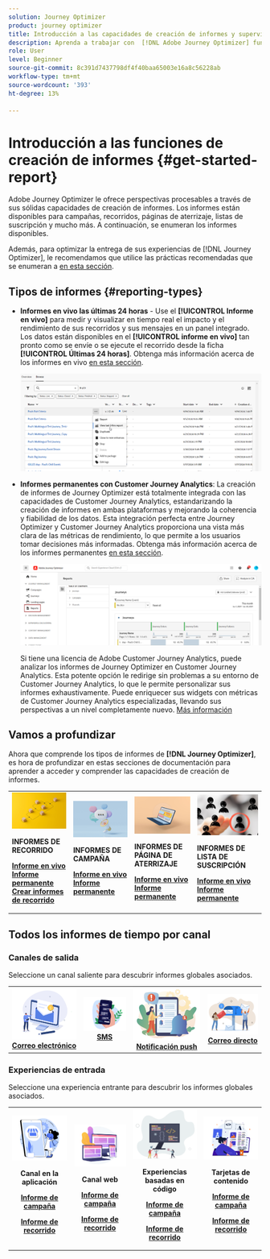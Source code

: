 ```yaml
---
solution: Journey Optimizer
product: journey optimizer
title: Introducción a las capacidades de creación de informes y supervisión en  [!DNL Adobe Journey Optimizer]
description: Aprenda a trabajar con  [!DNL Adobe Journey Optimizer] funciones de informes y supervisión.
role: User
level: Beginner
source-git-commit: 8c391d7437798df4f40baa65003e16a8c56228ab
workflow-type: tm+mt
source-wordcount: '393'
ht-degree: 13%

---
```


# Introducción a las funciones de creación de informes {#get-started-report}

Adobe Journey Optimizer le ofrece perspectivas procesables a través de sus sólidas capacidades de creación de informes. Los informes están disponibles para campañas, recorridos, páginas de aterrizaje, listas de suscripción y mucho más. A continuación, se enumeran los informes disponibles.

Además, para optimizar la entrega de sus experiencias de [!DNL Journey Optimizer], le recomendamos que utilice las prácticas recomendadas que se enumeran a [en esta sección](deliverability.md).


## Tipos de informes {#reporting-types}

* **Informes en vivo las últimas 24 horas** - Use el **[!UICONTROL Informe en vivo]** para medir y visualizar en tiempo real el impacto y el rendimiento de sus recorridos y sus mensajes en un panel integrado. Los datos están disponibles en el **[!UICONTROL informe en vivo]** tan pronto como se envíe o se ejecute el recorrido desde la ficha **[!UICONTROL Últimas 24 horas]**. Obtenga más información acerca de los informes en vivo [en esta sección](live-report.md).

  ![](assets/report_journey.png)


* **Informes permanentes con Customer Journey Analytics**: La creación de informes de Journey Optimizer está totalmente integrada con las capacidades de Customer Journey Analytics, estandarizando la creación de informes en ambas plataformas y mejorando la coherencia y fiabilidad de los datos. Esta integración perfecta entre Journey Optimizer y Customer Journey Analytics proporciona una vista más clara de las métricas de rendimiento, lo que permite a los usuarios tomar decisiones más informadas. Obtenga más información acerca de los informes permanentes [en esta sección](report-gs-cja.md).

  ![](assets/gs-cja-report-1.png)

  Si tiene una licencia de Adobe Customer Journey Analytics, puede analizar los informes de Journey Optimizer en Customer Journey Analytics. Esta potente opción le redirige sin problemas a su entorno de Customer Journey Analytics, lo que le permite personalizar sus informes exhaustivamente. Puede enriquecer sus widgets con métricas de Customer Journey Analytics especializadas, llevando sus perspectivas a un nivel completamente nuevo. [Más información](report-cja-manage.md)


## Vamos a profundizar

Ahora que comprende los tipos de informes de **[!DNL Journey Optimizer]**, es hora de profundizar en estas secciones de documentación para aprender a acceder y comprender las capacidades de creación de informes.


<table style="table-layout:fixed"><tr style="border: 0;">
<td>
<img alt="Informes de recorrido" src="../assets/do-not-localize/start-journey.jpeg">
<div>
<p><strong>INFORMES DE RECORRIDO</strong></p>
</div>
<div>
<a href="journey-live-report.md"><strong>Informe en vivo</strong></a>
</div>
<div>
<a href="journey-global-report-cja.md"><strong>Informe permanente</strong></a>
</div>
<div>
<a href="sharing-overview.md"><strong>Crear informes de recorrido</strong></a>
</div>
<p>
<p>
</td>
<td>
<img alt="Informes de campaña" src="../assets/do-not-localize/start-campaign.jpeg">
<div>
<p><strong>INFORMES DE CAMPAÑA</strong></p>
</div>
<div>
<a href="campaign-live-report.md"><strong>Informe en vivo</strong></a>
</div>
<div>
<a href="campaign-global-report-cja.md"><strong>Informe permanente</strong></a>
</div>
<p>
<p>
</td>
<td>
<img alt="Informes de página de aterrizaje" src="../assets/do-not-localize/start-interface.jpeg">
<div>
<p><strong>INFORMES DE PÁGINA DE ATERRIZAJE</strong></p>
</div>
<div>
<a href="lp-report-live.md"><strong>Informe en vivo</strong></a>
</div>
<div>
<a href="lp-report-global-cja.md"><strong>Informe permanente</strong></a>
</div>
<p>
<p>
</td>
<td>
<img alt="Informes de lista de suscripción" src="../assets/do-not-localize/role.jpg">
<div>
<p><strong>INFORMES DE LISTA DE SUSCRIPCIÓN</strong></p>
</div>
<div>
<a href="subscription-report-live.md"><strong>Informe en vivo</strong></a>
</div>
<div>
<a href="subscription-report-global-cja.md"><strong>Informe permanente</strong></a>
</div>
<p>
<p>
</td>
</tr></table>

## Todos los informes de tiempo por canal

### Canales de salida

Seleccione un canal saliente para descubrir informes globales asociados.

<table style="table-layout:fixed"><tr style="border: 0;">
<td><a href="campaign-global-report-cja-email.md"><img alt="Correo electrónico" src="../channels/assets/do-not-localize/email.png"></a>
<div align="center"><a href="campaign-global-report-cja-email.md"><strong>Correo electrónico</strong></a></div></td>
<td><a href="campaign-global-report-cja-sms.md"><img alt="SMS" src="../channels/assets/do-not-localize/sms.png"></a>
<div align="center"><a href="campaign-global-report-cja-sms.md"><strong>SMS</strong></a></div></td>
<td><a href="campaign-global-report-cja-push.md"><img alt="push" src="../channels/assets/do-not-localize/push.png"></a>
<div align="center"><a href="campaign-global-report-cja-push.md"><strong>Notificación push</strong></a></div></td>
<td><a href="campaign-global-report-cja-direct.md"><img alt="Correo directo" src="../channels/assets/do-not-localize/direct-mail.jpg"></a>
<div align="center"><a href="campaign-global-report-cja-direct.md"><strong>Correo directo</strong></a></div></td>
</tr></table>

### Experiencias de entrada

Seleccione una experiencia entrante para descubrir los informes globales asociados.

<table style="table-layout:fixed"><tr style="border: 0;">
<td><a href="campaign-global-report-cja-inapp.md"><img alt="En la aplicación" src="../channels/assets/do-not-localize/inapp.jpg"></a>
<div align="center"><p><strong>Canal en la aplicación</strong></p><p><a href="campaign-global-report-cja-inapp.md"><strong>Informe de campaña</strong></a></p><p><a href="journey-global-report-cja-inapp.md"><strong>Informe de recorrido</strong></a></p></div></td>
<td><p><a href="campaign-global-report-cja-web.md"><img alt="Web" src="../channels/assets/do-not-localize/web.jpg"></a></p>
<div align="center"><p><strong>Canal web</strong></p><p><a href="campaign-global-report-cja-web.md"><strong>Informe de campaña</strong></a></p><p><a href="journey-global-report-cja-web.md"><strong>Informe de recorrido</strong></a></p></div></td>
<td><a href="campaign-global-report-cja-code.md"><img alt="Experiencia basada en código" src="../channels/assets/do-not-localize/code.png"></a>
<div align="center"><p><strong>Experiencias basadas en código</strong></p><p><a href="campaign-global-report-cja-code.md"><strong>Informe de campaña</strong></a></p><p><a href="campaign-global-report-cja-code.md"><strong>Informe de recorrido</strong></a></p></div></td>
<td><a href="journey-global-report-cja-code.md"><img alt="Tarjetas de contenido" src="../channels/assets/do-not-localize/cards.png"></a>
<div align="center"><p><strong>Tarjetas de contenido</strong></p><p><a href="campaign-global-report-cja-content.md"><strong>Informe de campaña</strong></a></p><p><a href="journey-global-report-cja-content.md"><strong>Informe de recorrido</strong></a></p></div></td>
</tr></table>
